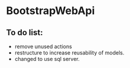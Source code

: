 # BootstrapWebApi

## To do list:
 - remove unused actions
 - restructure to increase reusability of models.
 - changed to use sql server.
